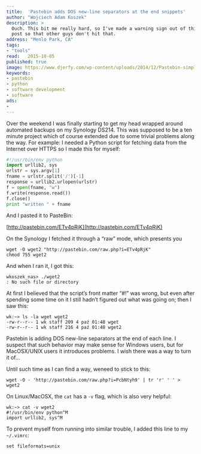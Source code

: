 ```yaml
---
title:	'Pastebin adds DOS new-line separators at the end snippets'
author: "Wojciech Adam Koszek"
description: >
  Ouch. This bit me really hard, so I've made a warning sign out of this
  post so that other guys don't hit that.
address: "Menlo Park, CA"
tags:
- "tools"
read:	2015-10-05
published: true
image: https://www.djerfy.com/wp-content/uploads/2014/12/Pastebin-simple.png
keywords:
- pastebin
- python
- software development
- software
ads:
- 
---
```


Over the weekend I was finally starting to get my head wrapped around
automated backups on my Synology DS214. This was supposed to be a ten
minute project which of course extended due to some trivial problems
along the way. For example: I needed a Python script for fetching data
from the Internet over HTTPS so I made this for myself:

~~~python
#!/usr/bin/env python
import urllib2, sys
urlstr = sys.argv[1]
fname = urlstr.split('/')[-1]
response = urllib2.urlopen(urlstr)
f = open(fname, "w")
f.write(response.read())
f.close()
print "written " + fname
~~~

And I pasted it to PasteBin:

[http://pastebin.com/ETv4pRjK](http://pastebin.com/ETv4pRjK)

On the Synology I fetched it through a “raw” mode, which presents you

~~~shell
wget -O wget2 "http://pastebin.com/raw.php?i=ETv4pRjK"
chmod 755 wget2
~~~

And when I ran it, I got this:

~~~shell
wkoszek_nas> ./wget2
: No such file or directory
~~~

At first I believed that the script’s front matter “#!” was wrong, but
even after spending some time on it I still hadn’t figured out what was
going on; then I saw this:

~~~shell
wk:~> ls -la wget wget2
-rw-r--r-- 1 wk staff 209 4 paź 01:48 wget
-rw-r--r-- 1 wk staff 216 4 paź 01:48 wget2
~~~

Pastebin is adding DOS new-line separators at the end of each line. I
suspect that such behavior may make sense for Windows users, but for
MacOSX/UNIX users it introduces problems. I wish there was a way to turn
it of...

Until such time as I can find a way, weneed to stick to this:

~~~
wget -O - 'http://pastebin.com/raw.php?i=PcbNtyh9' | tr 'r' ' ' > wget2
~~~

On Linux/MacOSX, the `cat` has a `-v` flag, which is also very
helpful:

~~~shell
wk:~> cat -v wget2
#!/usr/bin/env python^M
import urllib2, sys^M
~~~

To prevent myself from running into similar trouble, I added this line
to my `~/.vimrc`:

~~~vimrc
set fileformats=unix
~~~
